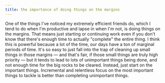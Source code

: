 ```yaml
---
title: the importance of doing things on the margins
---
```


One of the things I've noticed my extremely efficient friends do, which I tend to do when I'm productive and lapse in when I'm not, is doing things on the margins. That means just starting or continuing work even if you don't know that there's enough time to actually "complete" the entire thing. I think this is powerful because a lot of the time, our days have a ton of marginal periods of time. It's so easy to just fall into the trap of cleaning up small things in those margins — and that's fair, if those small things are truly high priority — but it tends to lead to lots of unimportant things being done, and not enough time for the big rocks to be cleared. Instead, just start on the important things. Incremental and relentless focus on the most important things to tackle is better than completing unimportant things.
